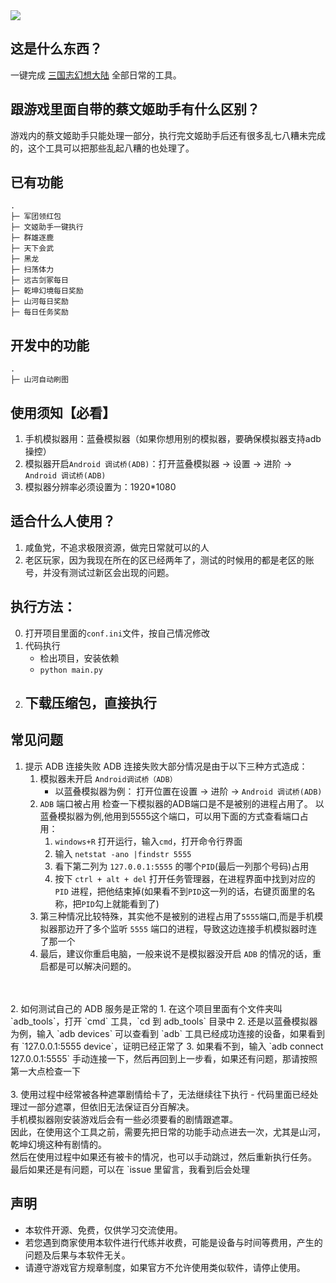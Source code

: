 <img src="https://cdn.aligames.com/raven/prod/upload/page_642a4eb04023f80ab7f3fb17/lloj5qqxgrowtejyewn.png">

## 这是什么东西？
一键完成 [三国志幻想大陆](https://sgzhx.lingxigames.com/) 全部日常的工具。

## 跟游戏里面自带的蔡文姬助手有什么区别？
游戏内的蔡文姬助手只能处理一部分，执行完文姬助手后还有很多乱七八糟未完成的，这个工具可以把那些乱起八糟的也处理了。

## 已有功能
```
.
├─ 军团领红包
├─ 文姬助手一键执行
├─ 群雄逐鹿
├─ 天下会武
├─ 黑龙
├─ 扫荡体力
├─ 远古剑冢每日
├─ 乾坤幻境每日奖励
├─ 山河每日奖励
├─ 每日任务奖励
```

## 开发中的功能
```
.
├─ 山河自动刷图
```

## 使用须知【必看】
1. 手机模拟器用：蓝叠模拟器（如果你想用别的模拟器，要确保模拟器支持adb操控）
2. 模拟器开启`Android 调试桥(ADB)`：打开蓝叠模拟器 -> 设置 -> 进阶 -> `Android 调试桥(ADB)`
3. 模拟器分辨率必须设置为：1920*1080

## 适合什么人使用？
1. 咸鱼党，不追求极限资源，做完日常就可以的人
2. 老区玩家，因为我现在所在的区已经两年了，测试的时候用的都是老区的账号，并没有测试过新区会出现的问题。

## 执行方法：
0. 打开项目里面的`conf.ini`文件，按自己情况修改
1. 代码执行
   - 检出项目，安装依赖
   - `python main.py`
2. 下载压缩包，直接执行
   - 

## 常见问题
1. 提示 ADB 连接失败
ADB 连接失败大部分情况是由于以下三种方式造成：
   1) 模拟器未开启 `Android调试桥（ADB）`
      - 以蓝叠模拟器为例：
      打开位置在设置 -> 进阶 -> `Android 调试桥(ADB)`
   2) `ADB` 端口被占用
   检查一下模拟器的ADB端口是不是被别的进程占用了。
   以蓝叠模拟器为例,他用到5555这个端口，可以用下面的方式查看端口占用：
      1. `windows+R` 打开运行，输入`cmd`，打开命令行界面
      2. 输入 `netstat -ano |findstr 5555`
      3. 看下第二列为 `127.0.0.1:5555` 的哪个`PID`(最后一列那个号码)占用
      4. 按下 `ctrl + alt + del` 打开任务管理器，在进程界面中找到对应的 `PID` 进程，把他结束掉(如果看不到`PID`这一列的话，右键页面里的名称，把`PID`勾上就能看到了)
   3) 第三种情况比较特殊，其实他不是被别的进程占用了`5555`端口,而是手机模拟器那边开了多个监听 `5555` 端口的进程，导致这边连接手机模拟器时连了那一个
   4) 最后，建议你重启电脑，一般来说不是模拟器没开启 `ADB` 的情况的话，重启都是可以解决问题的。
<br> 
<br>
2. 如何测试自己的 ADB 服务是正常的
    1. 在这个项目里面有个文件夹叫 `adb_tools`，打开 `cmd` 工具，`cd 到 adb_tools` 目录中
    2. 还是以蓝叠模拟器为例，输入 `adb devices` 可以查看到 `adb` 工具已经成功连接的设备，如果看到有 `127.0.0.1:5555 device`，证明已经正常了
    3. 如果看不到，输入 `adb connect 127.0.0.1:5555` 手动连接一下，然后再回到上一步看，如果还有问题，那请按照第一大点检查一下
<br>
<br>
3. 使用过程中经常被各种遮罩剧情给卡了，无法继续往下执行
    - 代码里面已经处理过一部分遮罩，但依旧无法保证百分百解决。<br>
    手机模拟器刚安装游戏后会有一些必须要看的剧情跟遮罩。<br>
    因此，在使用这个工具之前，需要先把日常的功能手动点进去一次，尤其是山河，乾坤幻境这种有剧情的。<br>
    然后在使用过程中如果还有被卡的情况，也可以手动跳过，然后重新执行任务。
    最后如果还是有问题，可以在 `issue 里留言，我看到后会处理

## 声明
- 本软件开源、免费，仅供学习交流使用。
- 若您遇到商家使用本软件进行代练并收费，可能是设备与时间等费用，产生的问题及后果与本软件无关。
- 请遵守游戏官方规章制度，如果官方不允许使用类似软件，请停止使用。